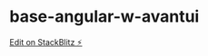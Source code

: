 # base-angular-w-avantui

[Edit on StackBlitz ⚡️](https://stackblitz.com/edit/base-angular-w-avantui)